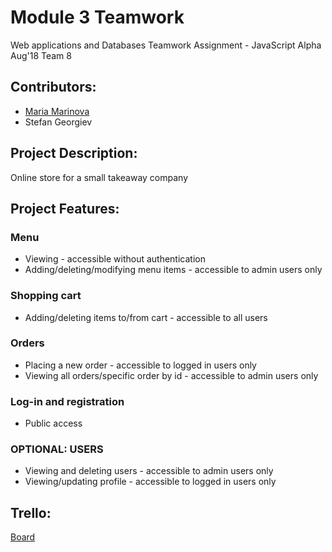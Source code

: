 # Module 3 Teamwork

Web applications and Databases Teamwork Assignment - JavaScript Alpha Aug'18
Team 8

## Contributors: 
- [Maria Marinova](https://my.telerikacademy.com/Users/maria.marinova)
- Stefan Georgiev

## Project Description:
Online store for a small takeaway company

## Project Features:
 ### Menu
 - Viewing - accessible without authentication
 - Adding/deleting/modifying menu items - accessible to admin users only

 ### Shopping cart 
 - Adding/deleting items to/from cart - accessible to all users

 ### Orders
 - Placing a new order - accessible to logged in users only
 - Viewing all orders/specific order by id - accessible to admin users only
 
 ### Log-in and registration
 - Public access

 ### OPTIONAL: USERS
 - Viewing and deleting users - accessible to admin users only
 - Viewing/updating profile - accessible to logged in users only

## Trello:
[Board](https://trello.com/b/zmapYxec/duner-shop-project)